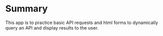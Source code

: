 # Summary
This app is to practice basic API requests and html forms to dynamically query an API and display results to the user.